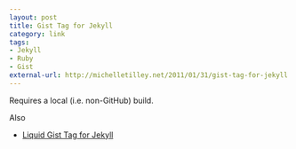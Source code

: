 ```yaml
---
layout: post
title: Gist Tag for Jekyll
category: link
tags:
- Jekyll
- Ruby
- Gist
external-url: http://michelletilley.net/2011/01/31/gist-tag-for-jekyll.html
---
```

Requires a local (i.e. non-GitHub) build.

Also

- [Liquid Gist Tag for Jekyll](https://blog.55minutes.com/2012/03/liquid-gist-tag-for-jekyll/)
